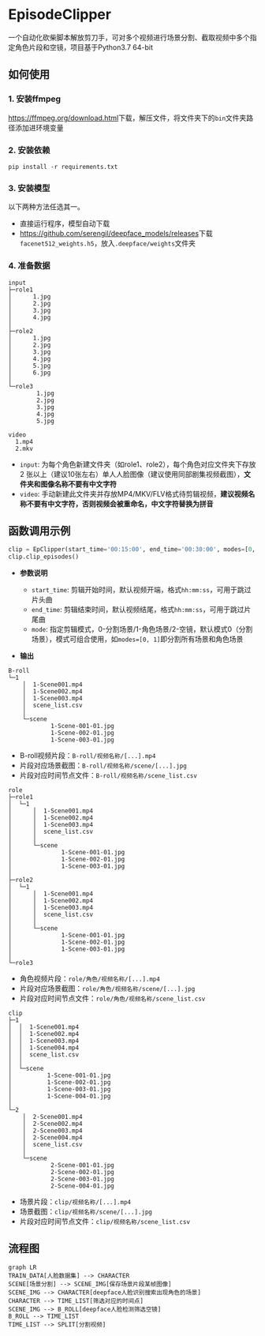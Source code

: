 # EpisodeClipper

一个自动化砍柴脚本解放剪刀手，可对多个视频进行场景分割、截取视频中多个指定角色片段和空镜，项目基于Python3.7 64-bit

## 如何使用

### 1. 安装ffmpeg

<https://ffmpeg.org/download.html>下载，解压文件，将文件夹下的`bin`文件夹路径添加进环境变量

### 2. 安装依赖

`pip install -r requirements.txt`

### 3. 安装模型

以下两种方法任选其一。

- 直接运行程序，模型自动下载
- <https://github.com/serengil/deepface_models/releases>下载`facenet512_weights.h5`，放入`.deepface/weights`文件夹

### 4. 准备数据

```
input
├─role1
│      1.jpg
│      2.jpg
│      3.jpg
│      4.jpg
│
├─role2
│      1.jpg
│      2.jpg
│      3.jpg
│      4.jpg
│      5.jpg
│      6.jpg
│
└─role3
        1.jpg
        2.jpg
        3.jpg
        4.jpg
        5.jpg

video
  1.mp4
  2.mkv
```

- `input`: 为每个角色新建文件夹（如role1、role2），每个角色对应文件夹下存放 2 张以上（建议10张左右）单人人脸图像（建议使用同部剧集视频截图），**文件夹和图像名称不要有中文字符**
- `video`: 手动新建此文件夹并存放MP4/MKV/FLV格式待剪辑视频，**建议视频名称不要有中文字符，否则视频会被重命名，中文字符替换为拼音**

## 函数调用示例

```python
clip = EpClipper(start_time='00:15:00', end_time='00:30:00', modes=[0, 1, 2])
clip.clip_episodes()
```

- **参数说明**
  
  - `start_time`: 剪辑开始时间，默认视频开端，格式`hh:mm:ss`，可用于跳过片头曲
  - `end_time`: 剪辑结束时间，默认视频结尾，格式`hh:mm:ss`，可用于跳过片尾曲
  - `mode`: 指定剪辑模式，0-分割场景/1-角色场景/2-空镜，默认模式0（分割场景），模式可组合使用，如`modes=[0, 1]`即分割所有场景和角色场景

- **输出**
  
```
B-roll
└─1
    │  1-Scene001.mp4
    │  1-Scene002.mp4
    │  1-Scene003.mp4
    │  scene_list.csv
    │
    └─scene
            1-Scene-001-01.jpg
            1-Scene-002-01.jpg
            1-Scene-003-01.jpg
```
  - B-roll视频片段：`B-roll/视频名称/[...].mp4`
  - 片段对应场景截图：`B-roll/视频名称/scene/[...].jpg`
  - 片段对应时间节点文件：`B-roll/视频名称/scene_list.csv`
```
role
├─role1
│  └─1
│      │  1-Scene001.mp4
│      │  1-Scene002.mp4
│      │  1-Scene003.mp4
│      │  scene_list.csv
│      │
│      └─scene
│              1-Scene-001-01.jpg
│              1-Scene-002-01.jpg
│              1-Scene-003-01.jpg
│
├─role2
│  └─1
│      │  1-Scene001.mp4
│      │  1-Scene002.mp4
│      │  1-Scene003.mp4
│      │  scene_list.csv
│      │
│      └─scene
│              1-Scene-001-01.jpg
│              1-Scene-002-01.jpg
│              1-Scene-003-01.jpg
│
└─role3
```
  - 角色视频片段：`role/角色/视频名称/[...].mp4`
  - 片段对应场景截图：`role/角色/视频名称/scene/[...].jpg`
  - 片段对应时间节点文件：`role/角色/视频名称/scene_list.csv`

```
clip
├─1
│  │  1-Scene001.mp4
│  │  1-Scene002.mp4
│  │  1-Scene003.mp4
│  │  1-Scene004.mp4
│  │  scene_list.csv
│  │
│  └─scene
│          1-Scene-001-01.jpg
│          1-Scene-002-01.jpg
│          1-Scene-003-01.jpg
│          1-Scene-004-01.jpg
│
└─2
    │  2-Scene001.mp4
    │  2-Scene002.mp4
    │  2-Scene003.mp4
    │  2-Scene004.mp4
    │  scene_list.csv
    │
    └─scene
            2-Scene-001-01.jpg
            2-Scene-002-01.jpg
            2-Scene-003-01.jpg
            2-Scene-004-01.jpg
```
  - 场景片段：`clip/视频名称/[...].mp4`
  - 场景截图：`clip/视频名称/scene/[...].jpg`
  - 片段对应时间节点文件：`clip/视频名称/scene_list.csv`

## 流程图

```mermaid
graph LR
TRAIN_DATA[人脸数据集] --> CHARACTER
SCENE[场景分割] --> SCENE_IMG[保存场景片段某帧图像]
SCENE_IMG --> CHARACTER[deepface人脸识别搜索出现角色的场景]
CHARACTER --> TIME_LIST[筛选对应的时间点]
SCENE_IMG --> B_ROLL[deepface人脸检测筛选空镜]
B_ROLL --> TIME_LIST
TIME_LIST --> SPLIT[分割视频]
```
